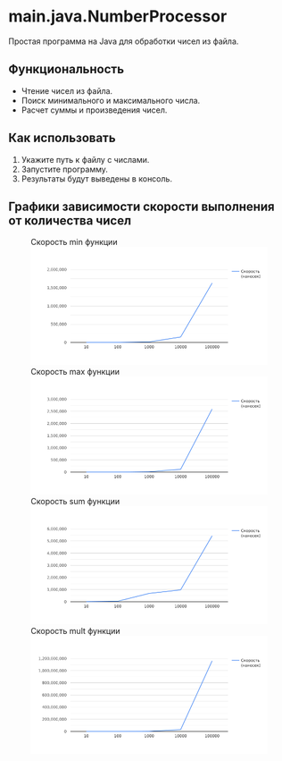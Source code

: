# main.java.NumberProcessor

Простая программа на Java для обработки чисел из файла.

## Функциональность

- Чтение чисел из файла.
- Поиск минимального и максимального числа.
- Расчет суммы и произведения чисел.

## Как использовать

1. Укажите путь к файлу с числами.
2. Запустите программу.
3. Результаты будут выведены в консоль.

## Графики зависимости скорости выполнения от количества чисел
<figure>
    <figcaption>Скорость min функции</figcaption>
    <img src="charts/min.png" title="Скорость min функци">
    <figcaption>Скорость max функции</figcaption>
    <img src="charts/max.png" title="Скорость max функци">
    <figcaption>Скорость sum функции</figcaption>
    <img src="charts/sum.png" title="Скорость sum функци">
    <figcaption>Скорость mult функции</figcaption>
    <img src="charts/mult.png" title="Скорость mult функци">
</figure>
